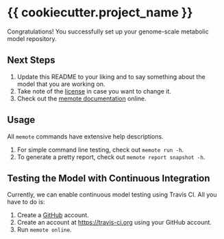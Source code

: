 # {{ cookiecutter.project_name }}

Congratulations! You successfully set up your genome-scale metabolic model
repository.

## Next Steps

1. Update this README to your liking and to say something about the model that
   you are working on.
2. Take note of the [license](LICENSE) in case you want to change it.
3. Check out the [memote documentation](http://memote.readthedocs.io/) online.

## Usage

All `memote` commands have extensive help descriptions.

1. For simple command line testing, check out `memote run -h`.
2. To generate a pretty report, check out `memote report snapshot -h`.

## Testing the Model with Continuous Integration

Currently, we can enable continuous model testing using Travis CI. All you have
to do is:

1. Create a [GitHub](https://github.com/) account.
2. Create an account at https://travis-ci.org using your GitHub account.
3. Run `memote online`.

